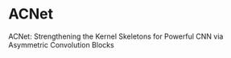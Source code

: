 # ACNet
ACNet: Strengthening the Kernel Skeletons for Powerful CNN via Asymmetric Convolution Blocks
